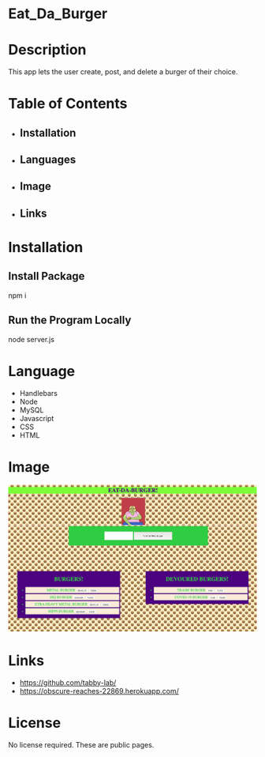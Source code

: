 # Eat_Da_Burger

# Description
This app lets the user create, post, and delete a burger of their choice. 

# Table of Contents
* ## Installation
* ## Languages
* ## Image
* ## Links


# Installation
## Install Package
npm i
##  Run the Program Locally
node server.js

# Language 
* Handlebars
* Node 
* MySQL
* Javascript
* CSS
* HTML

# Image
![IMG](public/assets/images/screenshot.png)

# Links
* https://github.com/tabby-lab/
* https://obscure-reaches-22869.herokuapp.com/

# License
No license required. These are public pages.